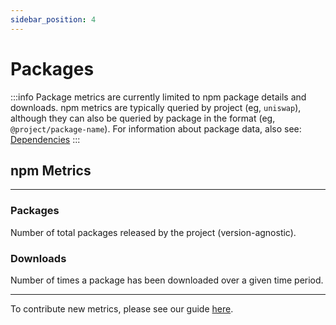 ```yaml
---
sidebar_position: 4
---
```


# Packages

:::info
Package metrics are currently limited to npm package details and downloads. npm metrics are typically queried by project (eg, `uniswap`), although they can also be queried by package in the format (eg, `@project/package-name`). For information about package data, also see: [Dependencies](./dependencies)
:::

## npm Metrics

---

### Packages

Number of total packages released by the project (version-agnostic).

### Downloads

Number of times a package has been downloaded over a given time period.

---

To contribute new metrics, please see our guide [here](../../contribute/data-models).
